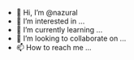 - 👋 Hi, I’m @nazural
- 👀 I’m interested in ...
- 🌱 I’m currently learning ...
- 💞️ I’m looking to collaborate on ...
- 📫 How to reach me ...

<!---
nazural/nazural is a ✨ special ✨ repository because its `README.md` (this file) appears on your GitHub profile.
You can click the Preview link to take a look at your changes.
--->
